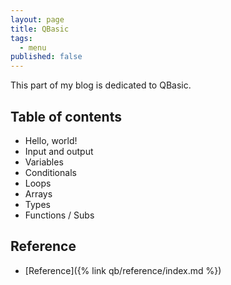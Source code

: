 ```yaml
---
layout: page
title: QBasic
tags:
  - menu
published: false
---
```


This part of my blog is dedicated to QBasic.


## Table of contents

- Hello, world!
- Input and output
- Variables
- Conditionals
- Loops
- Arrays
- Types
- Functions / Subs

## Reference

- [Reference]({% link qb/reference/index.md %})
